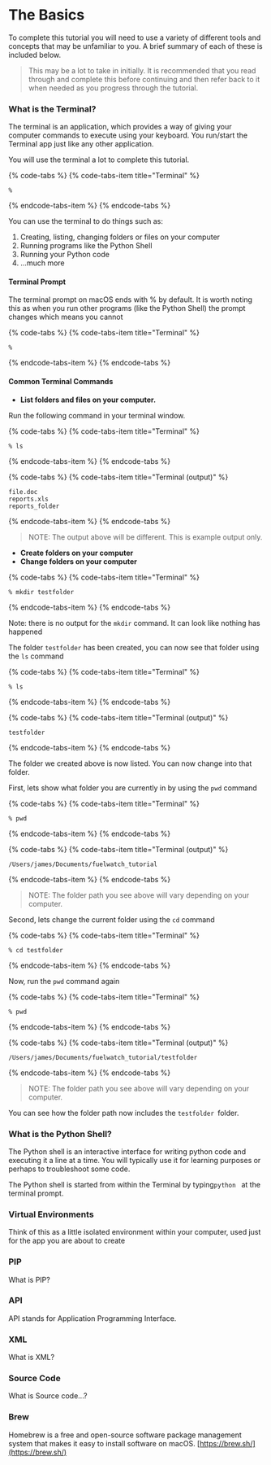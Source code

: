 # The Basics

To complete this tutorial you will need to use a variety of different tools and concepts that may be unfamiliar to you. A brief summary of each of these is included below. 

> This may be a lot to take in initially. It is recommended that you read through and complete this before continuing and then refer back to it when needed as you progress through the tutorial.

### What is the Terminal?

The terminal is an application, which provides a way of giving your computer commands to execute using your keyboard. You run/start the Terminal app just like any other application. 

You will use the terminal a lot to complete this tutorial.

{% code-tabs %}
{% code-tabs-item title="Terminal" %}
```text
%
```
{% endcode-tabs-item %}
{% endcode-tabs %}

You can use the terminal to do things such as:

1. Creating, listing, changing folders or files on your computer
2. Running programs like the Python Shell
3. Running your Python code
4. ...much more

#### Terminal Prompt

The terminal prompt on macOS ends with % by default. It is worth noting this as when you run other programs \(like the Python Shell\) the prompt changes which means you cannot

{% code-tabs %}
{% code-tabs-item title="Terminal" %}
```text
%
```
{% endcode-tabs-item %}
{% endcode-tabs %}

#### Common Terminal Commands

* **List folders and files on your computer.**

 Run the following command in your terminal window.

{% code-tabs %}
{% code-tabs-item title="Terminal" %}
```text
% ls
```
{% endcode-tabs-item %}
{% endcode-tabs %}

{% code-tabs %}
{% code-tabs-item title="Terminal \(output\)" %}
```text
file.doc
reports.xls	
reports_folder
```
{% endcode-tabs-item %}
{% endcode-tabs %}

> NOTE: The output above will be different. This is example output only.

* **Create folders on your computer**
* **Change folders on your computer**

{% code-tabs %}
{% code-tabs-item title="Terminal" %}
```
% mkdir testfolder
```
{% endcode-tabs-item %}
{% endcode-tabs %}

Note: there is no output for the `mkdir` command. It can look like nothing has happened

The folder `testfolder` has been created, you can now see that folder using the `ls` command

{% code-tabs %}
{% code-tabs-item title="Terminal" %}
```text
% ls
```
{% endcode-tabs-item %}
{% endcode-tabs %}

{% code-tabs %}
{% code-tabs-item title="Terminal \(output\)" %}
```text
testfolder
```
{% endcode-tabs-item %}
{% endcode-tabs %}

The folder we created above is now listed. You can now change into that folder.

First, lets show what folder you are currently in by using the `pwd` command

{% code-tabs %}
{% code-tabs-item title="Terminal" %}
```text
% pwd
```
{% endcode-tabs-item %}
{% endcode-tabs %}

{% code-tabs %}
{% code-tabs-item title="Terminal \(output\)" %}
```text
/Users/james/Documents/fuelwatch_tutorial
```
{% endcode-tabs-item %}
{% endcode-tabs %}

> NOTE: The folder path you see above will vary depending on your computer.

Second, lets change the current folder using the `cd` command

{% code-tabs %}
{% code-tabs-item title="Terminal" %}
```text
% cd testfolder
```
{% endcode-tabs-item %}
{% endcode-tabs %}

Now, run the `pwd` command again

{% code-tabs %}
{% code-tabs-item title="Terminal" %}
```text
% pwd
```
{% endcode-tabs-item %}
{% endcode-tabs %}

{% code-tabs %}
{% code-tabs-item title="Terminal \(output\)" %}
```
/Users/james/Documents/fuelwatch_tutorial/testfolder
```
{% endcode-tabs-item %}
{% endcode-tabs %}

> NOTE: The folder path you see above will vary depending on your computer.

You can see how the folder path now includes the `testfolder `folder. 

### What is the Python Shell?

The Python shell is an interactive interface for writing python code and executing it a line at a time. You will typically use it for learning purposes or perhaps to troubleshoot some code.

The Python shell is started from within the Terminal by typing`python ` at the terminal prompt.

### Virtual Environments

Think of this as a little isolated environment within your computer, used just for the app you are about to create

### PIP

What is PIP?

### API

API stands for Application Programming Interface. 

### XML

What is XML?

### Source Code

What is Source code...?

### Brew

Homebrew is a free and open-source software package management system that makes it easy to install software on macOS. [https://brew.sh/](https://brew.sh/)

